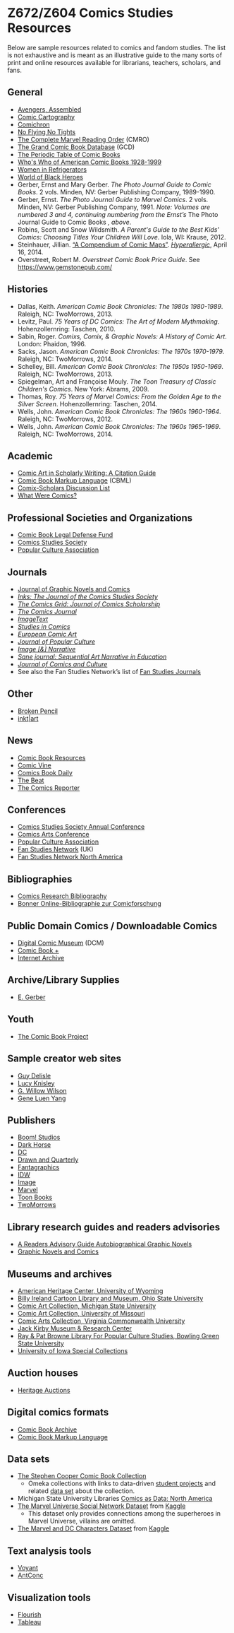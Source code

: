 # Z672/Z604 Comics Studies Resources

Below are sample resources related to comics and fandom studies. The list is not exhaustive and is meant as an illustrative guide to the many sorts of print and online resources available for librarians, teachers, scholars, and fans.

## General
* [Avengers, Assembled][1]
* [Comic Cartography][3]
* [Comichron][4]
* [No Flying No Tights][5]
* [The Complete Marvel Reading Order][6] (CMRO)
* [The Grand Comic Book Database][7] (GCD)
* [The Periodic Table of Comic Books](http://www.uky.edu/Projects/Chemcomics/)
* [Who's Who of American Comic Books 1928-1999][9]
* [Women in Refrigerators][10]
* [World of Black Heroes][11]
* Gerber, Ernst and Mary Gerber. _The Photo Journal Guide to Comic Books_. 2 vols. Minden, NV: Gerber Publishing Company, 1989-1990.
* Gerber, Ernst. _The Photo Journal Guide to Marvel Comics_. 2 vols. Minden, NV: Gerber Publishing Company, 1991. _Note: Volumes are numbered 3 and 4, continuing numbering from the Ernst’s_ The Photo Journal Guide to Comic Books _, above_.
* Robins, Scott and Snow Wildsmith. _A Parent's Guide to the Best Kids' Comics: Choosing Titles Your Children Will Love_. Iola, WI: Krause, 2012.
* Steinhauer, Jillian. [“A Compendium of Comic Maps”][12]. [_Hyperallergic_][13], April 16, 2014. 
* Overstreet, Robert M. _Overstreet Comic Book Price Guide_. See <https://www.gemstonepub.com/>


## Histories
* Dallas, Keith. _American Comic Book Chronicles: The 1980s 1980-1989_. Raleigh, NC: TwoMorrows, 2013.
* Levitz, Paul. _75 Years of DC Comics: The Art of Modern Mythmaking_. Hohenzollernring: Taschen, 2010.
* Sabin, Roger. _Comixs, Comix, & Graphic Novels: A History of Comic Art_. London: Phaidon, 1996.
* Sacks, Jason. _American Comic Book Chronicles: The 1970s 1970-1979_. Raleigh, NC: TwoMorrows, 2014.
* Schelley, Bill. _American Comic Book Chronicles: The 1950s 1950-1969_. Raleigh, NC: TwoMorrows, 2013.
* Spiegelman, Art and Françoise Mouly. _The Toon Treasury of Classic Children's Comics_. New York: Abrams, 2009.
* Thomas, Roy. _75 Years of Marvel Comics: From the Golden Age to the Silver Screen_. Hohenzollernring: Taschen, 2014.  
* Wells, John. _American Comic Book Chronicles: The 1960s 1960-1964_. Raleigh, NC: TwoMorrows, 2012.
* Wells, John. _American Comic Book Chronicles: The 1960s 1965-1969_. Raleigh, NC: TwoMorrows, 2014.

## Academic
* [Comic Art in Scholarly Writing: A Citation Guide][15]
* [Comic Book Markup Language][16] (CBML)
* [Comix-Scholars Discussion List](https://comics.english.ufl.edu/comic-scholars-discussion-list/)
* [What Were Comics?][19]

## Professional Societies and Organizations
* [Comic Book Legal Defense Fund][20]
* [Comics Studies Society][21]
* [Popular Culture Association][22]

## Journals
* [Journal of Graphic Novels and Comics][23]  
* [_Inks: The Journal of the Comics Studies Society_][24]
* [_The Comics Grid: Journal of Comics Scholarship_][25]
* [_The Comics Journal_][26]
* [_ImageText_][27]
* [_Studies in Comics_][28]
* [_European Comic Art_](https://www.berghahnjournals.com/view/journals/eca/eca-overview.xml)
* [_Journal of Popular Culture_][31]
* [_Image \[&\] Narrative_][32]
* [_Sane journal: Sequential Art Narrative in Education_][33]
* [_Journal of Comics and Culture_][34]
* See also the Fan Studies Network’s list of [Fan Studies Journals][35]

## Other
- [Broken Pencil][36]
- [inkt\|art][37]

## News
* [Comic Book Resources][38]
* [Comic Vine][39]
* [Comics Book Daily][40]
* [The Beat][41]
* [The Comics Reporter][42]

## Conferences
* [Comics Studies Society Annual Conference](https://comicsstudies.org/)
* [Comics Arts Conference][44]
* [Popular Culture Association][45]
* [Fan Studies Network][46] (UK)
* [Fan Studies Network North America][47]

## Bibliographies
* [Comics Research Bibliography][48]
* [Bonner Online-Bibliographie zur Comicforschung](https://www.bobc.uni-bonn.de/)
		 

## Public Domain Comics / Downloadable Comics
* [Digital Comic Museum][50] (DCM)
* [Comic Book +][51]
* [Internet Archive](http://archive.org)

## Archive/Library Supplies
* [E. Gerber][52]

## Youth
* [The Comic Book Project][53]

## Sample creator web sites
* [Guy Delisle][55]
* [Lucy Knisley][56]
* [G. Willow Wilson][54]
* [Gene Luen Yang](https://geneyang.com)

## Publishers
* [Boom! Studios][57]
* [Dark Horse][58]
* [DC][59]
* [Drawn and Quarterly][60]
* [Fantagraphics][61]
* [IDW][62]
* [Image][63]
* [Marvel][64]
* [Toon Books][65]
* [TwoMorrows][66]

## Library research guides and readers advisories
* [A Readers Advisory Guide Autobiographical Graphic Novels][67]
* [Graphic Novels and Comics][69]
## Museums and archives
* [American Heritage Center, University of Wyoming][70]
* [Billy Ireland Cartoon Library and Museum, Ohio State University][71]
* [Comic Art Collection, Michigan State University][72]
* [Comic Art Collection, University of Missouri][73]
* [Comic Arts Collection, Virginia Commonwealth University][74]
* [Jack Kirby Museum & Research Center][75]
* [Ray & Pat Browne Library For Popular Culture Studies, Bowling Green State University][76]
* [University of Iowa Special Collections][77] 

## Auction houses
* [Heritage Auctions](https://comics.ha.com/)

## Digital comics formats
* [Comic Book Archive][79]
* [Comic Book Markup Language][80]

## Data sets
* [The Stephen Cooper Comic Book Collection][81]
	* Omeka collections with links to data-driven [student projects][82] and related [data set][83] about the collection.
* Michigan State University Libraries [Comics as Data: North America][84]
* [The Marvel Universe Social Network Dataset][85] from [Kaggle][86]
	* This dataset only provides connections among the superheroes in Marvel Universe, villains are omitted.
* [The Marvel and DC Characters Dataset][87] from [Kaggle][88]

## Text analysis tools
* [Voyant][89]
* [AntConc][90]

## Visualization tools
* [Flourish][91]
* [Tableau][92]

[1]: https://www.jerthorp.com/avengersassembled
[3]: https://comiccartography.tumblr.com/
[4]: http://comichron.com/
[5]: http://noflyingnotights.com
[6]: http://cmro.travis-starnes.com/
[7]: https://comics.org
[9]: http://www.bailsprojects.com/whoswho.aspx
[10]: http://lby3.com/wir/
[11]: http://worldofblackheroes.com
[12]: https://hyperallergic.com/121005/a-compendium-of-comic-maps/
[13]: https://hyperallergic.com
[15]: http://comicsresearch.org/CAC/cite.html
[16]: http://cbml.org
[17]: http://dissimilitudes.lip6.fr:8182/#/
[19]: https://www.whatwerecomics.com
[20]: http://cbldf.org
[21]: http://www.comicsstudies.org/
[22]: http://pcaaca.org
[23]: http://www.tandfonline.com/toc/rcom20/current
[24]: https://ohiostatepress.org/Inks.html
[25]: https://www.comicsgrid.com/
[26]: http://www.tcj.com/author/ryan-holmberg/
[27]: http://www.english.ufl.edu/imagetext/
[28]: https://www.intellectbooks.co.uk/journals/view-Journal,id=168/
[31]: https://www.journalofpopularculture.com
[32]: http://ojs.arts.kuleuven.be/index.php/imagenarrative/index
[33]: https://digitalcommons.unl.edu/sane/
[34]: https://press.pace.edu/the-journal-of-comics-and-culture/
[35]: https://fanstudies.org/fan-studies-journals/
[36]: https://brokenpencil.com/
[37]: https://inktart.org
[38]: http://cbr.com
[39]: https://comicvine.gamespot.com/
[40]: http://www.comicbookdaily.com
[41]: http://www.comicsbeat.com/
[42]: http://comicsreporter.com
[44]: https://comicsartsconference.wp.txstate.edu/
[45]: http://pcaaca.org/national-conference/
[46]: https://fanstudies.org
[47]: https://fsn-northamerica.org
[48]: https://www.facebook.com/comicsresearchbibliography
[50]: http://digitalcomicmuseum.com/
[51]: https://comicbookplus.com
[52]: https://www.egerber.com
[53]: http://www.comicbookproject.org
[54]: http://gwillowwilson.com
[55]: http://www.guydelisle.com
[56]: http://www.lucyknisley.com
[57]: http://www.boom-studios.com
[58]: https://www.darkhorse.com
[59]: http://www.dccomics.com
[60]: https://www.drawnandquarterly.com
[61]: http://www.fantagraphics.com
[62]: http://www.idwpublishing.com
[63]: https://imagecomics.com
[64]: http://marvel.com
[65]: http://www.toon-books.com/
[66]: http://twomorrows.com
[67]: http://mkersulo.wix.com/autocomics
[69]: https://guides.nyu.edu/graphic-novels/journals
[70]: http://www.uwyo.edu/ahc/collections/by-subject/comics.html
[71]: http://cartoons.osu.edu
[72]: http://comics.lib.msu.edu
[73]: https://library.missouri.edu/specialcollections/collections/show/4
[74]: https://www.library.vcu.edu/research-teaching/special-collections-and-archives/collections/comic-arts/
[75]: http://www.kirbymuseum.org/
[76]: https://www.bgsu.edu/library/pcl.html
[77]: http://www.lib.uiowa.edu/sc/resources/comicbookcollections/
[79]: https://en.wikipedia.org/wiki/Comic_book_archive
[80]: http://cbml.org
[81]: https://cary-exhibits.rit.edu/exhibits/show/cooper-comics
[82]: https://cary-exhibits.rit.edu/exhibits/show/cooper-comics/student-work
[83]: https://mikrowelle.github.io/cooper-comics-final/data/Cooper%20Comics%20Reprint%20Metadata.xlsx
[84]: https://github.com/ktopham/comics-as-data
[85]: https://www.kaggle.com/csanhueza/the-marvel-universe-social-network
[86]: https://www.kaggle.com/
[87]: https://www.kaggle.com/dannielr/marvel-superheroes#marvel_dc_characters.csv
[88]: https://www.kaggle.com/
[89]: https://voyant-tools.org
[90]: http://www.laurenceanthony.net/software.html
[91]: https://flourish.studio/
[92]: https://public.tableau.com/
